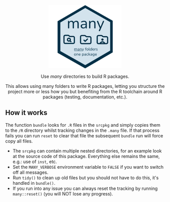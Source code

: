 <div align="center">

<img src="man/figures/logo.png" height=200 />

Use _many_ directories to build R packages.

This allows using many folders to write R packages,
letting you structure the project more or less how you
but benefiting from the R toolchain around R packages
(testing, documentation, etc.).

</div>

## How it works

The function `bundle` looks for
`.R` files in the `srcpkg` and simply copies
them to the `/R` directory whilst tracking
changes in the `.many` file.
If that process fails you can run `reset` to clear
that file the subsequent `bundle` run will force copy all files.

- The `srcpkg` can contain multiple nested directories,
for an example look at the source code of this package.
Everything else remains the same, e.g.: use of `inst`, etc.
- Set the `MANY_VERBOSE` environment variable to `FALSE` if
you want to switch off all messages.
- Run `tidy()` to clean up old files but you should not have
to do this, it's handled in `bundle()`.
- If you run into any issue you can always reset the tracking by
running `many::reset()` (you will NOT lose any progress).
